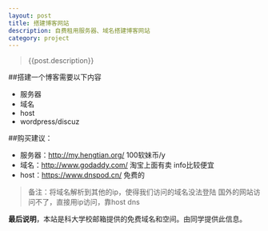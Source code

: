 ```yaml
---
layout: post
title: 搭建博客网站
description: 自费租用服务器、域名搭建博客网站
category: project
---
```


<!-- ######2014-10-23-搭建博客网站.md -->
>   {{post.description}}

##搭建一个博客需要以下内容
* 服务器
* 域名
* host
* wordpress/discuz

##购买建议：

* 服务器：http://my.hengtian.org/ 100软妹币/y
* 域名：http://www.godaddy.com/ 淘宝上面有卖 info比较便宜
* host：https://www.dnspod.cn/ 免费的

>备注：将域名解析到其他的ip，使得我们访问的域名没法登陆
>国外的网站访问不了，直接用ip访问，靠host dns

**最后说明**，本站是科大学校邮箱提供的免费域名和空间。由同学提供此信息。